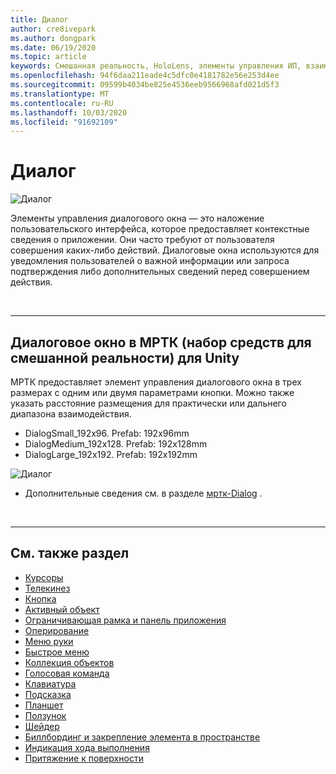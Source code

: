 ```yaml
---
title: Диалог
author: cre8ivepark
ms.author: dongpark
ms.date: 06/19/2020
ms.topic: article
keywords: Смешанная реальность, HoloLens, элементы управления ИП, взаимодействие, Пользовательский интерфейс, UX, проектирование UX, пространственный пользовательский интерфейс, пространственное взаимодействие, трехмерный Пользовательский интерфейс, трехмерный UI
ms.openlocfilehash: 94f6daa211eade4c5dfc0e4181782e56e253d4ee
ms.sourcegitcommit: 09599b4034be825e4536eeb9566968afd021d5f3
ms.translationtype: MT
ms.contentlocale: ru-RU
ms.lasthandoff: 10/03/2020
ms.locfileid: "91692109"
---
```

# <a name="dialog"></a>Диалог

![Диалог](images/MRTK_UX_Dialog.jpg)

Элементы управления диалогового окна — это наложение пользовательского интерфейса, которое предоставляет контекстные сведения о приложении. Они часто требуют от пользователя совершения каких-либо действий. Диалоговые окна используются для уведомления пользователей о важной информации или запроса подтверждения либо дополнительных сведений перед совершением действия.

<br>

---

## <a name="dialog-in-mrtk-mixed-reality-toolkit-for-unity"></a>Диалоговое окно в МРТК (набор средств для смешанной реальности) для Unity
МРТК предоставляет элемент управления диалогового окна в трех размерах с одним или двумя параметрами кнопки. Можно также указать расстояние размещения для практически или дальнего диапазона взаимодействия. 

- DialogSmall_192x96. Prefab: 192x96mm
- DialogMedium_192x128. Prefab: 192x128mm
- DialogLarge_192x192. Prefab: 192x192mm

![Диалог](images/MRTK_UX_Dialog_Types.jpg)


* Дополнительные сведения см. в разделе [мртк-Dialog](https://microsoft.github.io/MixedRealityToolkit-Unity/Assets/MRTK/SDK/Experimental/Dialog/README_Dialog.html) .

<br>

---

## <a name="see-also"></a>См. также раздел

* [Курсоры](cursors.md)
* [Телекинез](point-and-commit.md)
* [Кнопка](button.md)
* [Активный объект](interactable-object.md)
* [Ограничивающая рамка и панель приложения](app-bar-and-bounding-box.md)
* [Оперирование](direct-manipulation.md)
* [Меню руки](hand-menu.md)
* [Быстрое меню](near-menu.md)
* [Коллекция объектов](object-collection.md)
* [Голосовая команда](voice-input.md)
* [Клавиатура](keyboard.md)
* [Подсказка](tooltip.md)
* [Планшет](slate.md)
* [Ползунок](slider.md)
* [Шейдер](shader.md)
* [Биллбординг и закрепление элемента в пространстве](billboarding-and-tag-along.md)
* [Индикация хода выполнения](progress.md)
* [Притяжение к поверхности](surface-magnetism.md)
